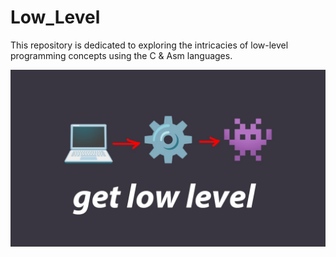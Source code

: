 # Low_Level
This repository is dedicated to exploring the intricacies of low-level programming concepts using the C & Asm languages.

<img src="https://github.com/wmBolles/Low_Level/blob/main/assets/Low-level.jpeg" />
